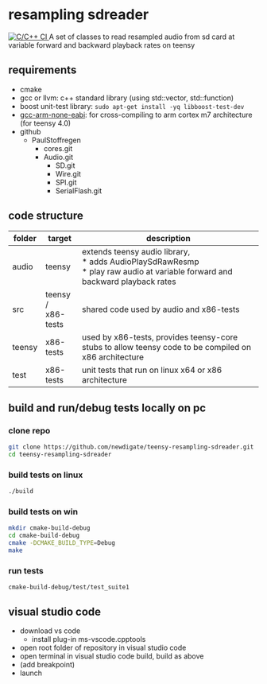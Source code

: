 # resampling sdreader 
[![C/C++ CI](https://github.com/newdigate/teensy-resampling-sdreader/workflows/C/C++%20CI/badge.svg) ](https://github.com/newdigate/teensy-resampling-sdreader/actions)
A set of classes to read resampled audio from sd card at variable forward and backward playback rates on teensy  

## requirements
  * cmake
  * gcc or llvm: c++ standard library (using std::vector, std::function)
  * boost unit-test library: ```sudo apt-get install -yq libboost-test-dev```
  * [gcc-arm-none-eabi](https://developer.arm.com/-/media/Files/downloads/gnu-rm/9-2019q4/RC2.1): for cross-compiling to arm cortex m7 architecture (for teensy 4.0)
  * github
    * PaulStoffregen
      * cores.git
      * Audio.git
        * SD.git
        * Wire.git
        * SPI.git
        * SerialFlash.git
        
## code structure

| folder | target             | description                                                                                                            |
|--------|--------------------|------------------------------------------------------------------------------------------------------------------------|
| audio  | teensy             | extends teensy audio library,<br/> * adds AudioPlaySdRawResmp<br/>    * play raw audio at variable forward and backward playback rates |
| src    | teensy / <br/>x86-tests | shared code used by audio and x86-tests                                                                               |
| teensy | x86-tests          | used by x86-tests, provides teensy-core stubs to allow teensy code to be compiled on x86 architecture                  |
| test   | x86-tests          | unit tests that run on linux x64 or x86 architecture                                                                        |
  
## build and run/debug tests locally on pc
### clone repo
``` sh
git clone https://github.com/newdigate/teensy-resampling-sdreader.git
cd teensy-resampling-sdreader
```
### build tests on linux
``` sh
./build
```
### build tests on win
``` sh
mkdir cmake-build-debug
cd cmake-build-debug
cmake -DCMAKE_BUILD_TYPE=Debug
make
```
### run tests
```
cmake-build-debug/test/test_suite1
```

## visual studio code
  * download vs code
    * install plug-in ms-vscode.cpptools
  * open root folder of repository in visual studio code
  * open terminal in visual studio code build, build as above
  * (add breakpoint)
  * launch
